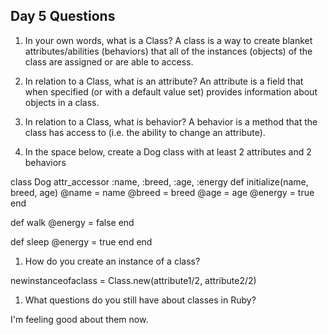 ## Day 5 Questions

1. In your own words, what is a Class?
A class is a way to create blanket attributes/abilities (behaviors) that all of the instances (objects) of the class are assigned or are able to access.

1. In relation to a Class, what is an attribute?
An attribute is a field that when specified (or with a default value set) provides information about objects in a class.

1. In relation to a Class, what is behavior?
A behavior is a method that the class has access to (i.e. the ability to change an attribute).

1. In the space below, create a Dog class with at least 2 attributes and 2 behaviors

class Dog
  attr_accessor :name, :breed, :age, :energy
  def initialize(name, breed, age)
    @name = name
    @breed = breed
    @age = age
    @energy = true
  end

  def walk
    @energy = false
  end

  def sleep
    @energy = true
  end
end

1. How do you create an instance of a class?

newinstanceofaclass = Class.new(attribute1/2, attribute2/2)

1. What questions do you still have about classes in Ruby?

I'm feeling good about them now.
